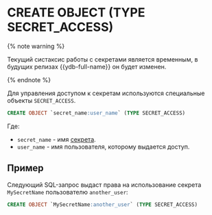 # CREATE OBJECT (TYPE SECRET_ACCESS)

{% note warning %}

Текущий систаксис работы с секретами является временным, в будущих релизах {{ydb-full-name}} он будет изменен.

{% endnote %}


Для управления доступом к секретам используются специальные объекты `SECRET_ACCESS`.

```sql
CREATE OBJECT `secret_name:user_name` (TYPE SECRET_ACCESS)
```

Где:
* `secret_name` - имя [секрета](../../../concepts/datamodel/secrets.md).
* `user_name` - имя пользователя, которому выдается доступ.

## Пример

Следующий SQL-запрос выдаст права на использование секрета `MySecretName` пользователю `another_user`:

```sql
CREATE OBJECT `MySecretName:another_user` (TYPE SECRET_ACCESS)
```
